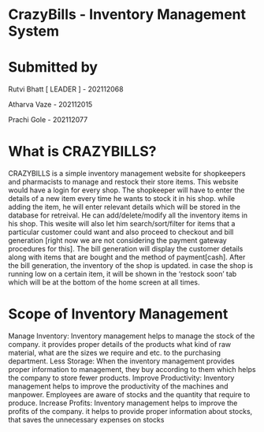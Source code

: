 # CrazyBills - Inventory Management System
# Submitted by 
Rutvi Bhatt [ LEADER ] - 202112068    

Atharva Vaze - 202112015

Prachi Gole - 202112077
# What is CRAZYBILLS? 
CRAZYBILLS is a simple inventory management website for shopkeepers and
pharmacists to manage and restock their store items. This website would have a login
for every shop. The shopkeeper will have to enter the details of a new item every time
he wants to stock it in his shop. while adding the item, he will enter relevant details
which will be stored in the database for retreival. He can add/delete/modify all the
inventory items in his shop. This wesite will also let him search/sort/filter for items that a
particular customer could want and also proceed to checkout and bill generation [right
now we are not considering the payment gateway procedures for this]. The bill
generation will display the customer details along with items that are bought and the
method of payment[cash]. After the bill generation, the inventory of the shop is updated.
in case the shop is running low on a certain item, it will be shown in the ‘restock soon’
tab which will be at the bottom of the home screen at all times.
# Scope of Inventory Management
Manage Inventory: Inventory management helps to manage the stock of the company. it
provides proper details of the products what kind of raw material, what are the sizes we
require and etc. to the purchasing department.
Less Storage: When the inventory management provides proper information to
management, they buy according to them which helps the company to store fewer
products.
Improve Productivity: Inventory management helps to improve the productivity of the
machines and manpower. Employees are aware of stocks and the quantity that require
to produce.
Increase Profits: Inventory management helps to improve the profits of the company. it
helps to provide proper information about stocks, that saves the unnecessary expenses
on stocks

